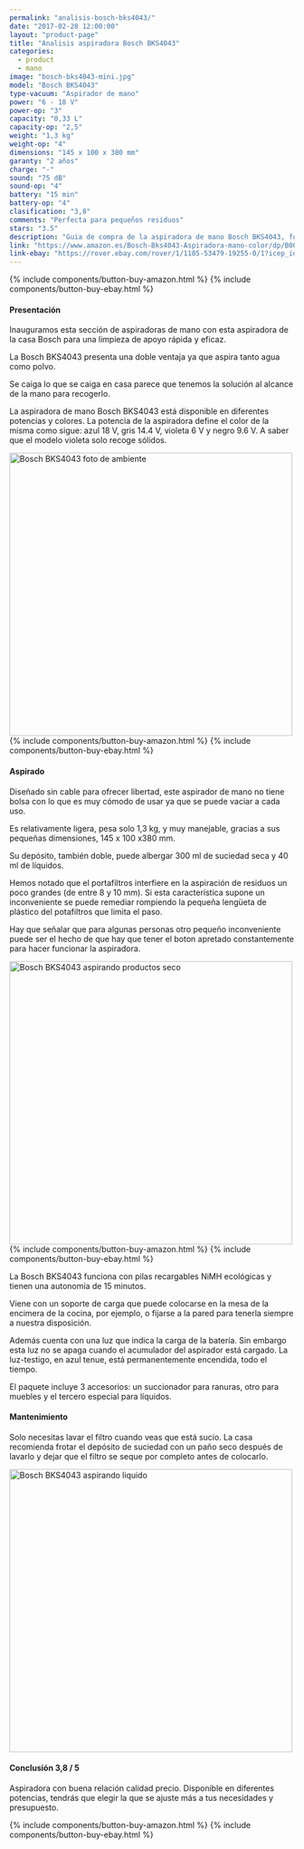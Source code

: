 ```yaml
---
permalink: "analisis-bosch-bks4043/"
date: "2017-02-28 12:00:00"
layout: "product-page"
title: "Analisis aspiradora Bosch BKS4043"
categories:
  - product
  - mano
image: "bosch-bks4043-mini.jpg"
model: "Bosch BKS4043"
type-vacuum: "Aspirador de mano"
power: "6 - 18 V"
power-op: "3"
capacity: "0,33 L"
capacity-op: "2,5"
weight: "1,3 kg"
weight-op: "4"
dimensions: "145 x 100 x 380 mm"
garanty: "2 años"
charge: "-"
sound: "75 dB"
sound-op: "4"
battery: "15 min"
battery-op: "4"
clasification: "3,8"
comments: "Perfecta para pequeños residuos"
stars: "3.5"
description: "Guia de compra de la aspiradora de mano Bosch BKS4043, funcionamiento, aspirado, características y las mejores ofertas."
link: "https://www.amazon.es/Bosch-Bks4043-Aspiradora-mano-color/dp/B003542WHM/ref=as_li_ss_tl?s=kitchen&ie=UTF8&qid=1488718679&sr=1-1&keywords=Bosch+BKS4043&linkCode=ll1&tag=lasaspirad-21&linkId=3723ed4d1239cbc65816648a2aa40f0b"  
link-ebay: "https://rover.ebay.com/rover/1/1185-53479-19255-0/1?icep_id=114&ipn=icep&toolid=20004&campid=5338046469&mpre=http%3A%2F%2Fwww.ebay.es%2Fitm%2FBosch-Aspirador-de-Mano-BKS4043-Wet-Dry-%2F112304378676%3Fhash%3Ditem1a25dcd334%3Ag%3AeBMAAOSwdGFYpEBN"
---
```


<div class="text-center">
  {% include components/button-buy-amazon.html %}
  {% include components/button-buy-ebay.html %}
</div>

#### Presentación

Inauguramos esta sección de aspiradoras de mano con esta aspiradora de la casa Bosch para una limpieza de apoyo rápida y eficaz.

La Bosch BKS4043 presenta una doble ventaja ya que aspira tanto agua como polvo.

Se caiga lo que se caiga en casa parece que tenemos la solución al alcance de la mano para recogerlo.

La aspiradora de mano Bosch BKS4043 está disponible en diferentes potencias y colores. La potencia de la aspiradora define el color de la misma como sigue: azul 18 V, gris 14.4 V, violeta 6 V y negro 9.6 V.
A saber que el modelo violeta solo recoge sólidos.

<div class="text-center">
  <img src="{{ site.url }}/assets/img/BKS404314,4V/BKS4043_principal.jpg" width="500" height="auto" alt="Bosch BKS4043 foto de ambiente">
</div>

<div class="text-center">
  {% include components/button-buy-amazon.html %}
  {% include components/button-buy-ebay.html %}
</div>

#### Aspirado

Diseñado sin cable para ofrecer libertad, este aspirador de mano no tiene bolsa con lo que es muy cómodo de usar ya que se puede vaciar a cada uso.

Es relativamente ligera, pesa solo 1,3 kg, y muy manejable, gracias a sus pequeñas dimensiones, 145 x 100 x380 mm.

Su depósito, también doble, puede albergar 300 ml de suciedad seca y 40 ml de líquidos.

Hemos notado que el portafiltros interfiere en la aspiración de residuos un poco grandes (de entre 8 y 10 mm). Si esta característica supone un inconveniente se puede remediar rompiendo la pequeña lengüeta de plástico del potafiltros que limita el paso.

Hay que señalar que para algunas personas otro pequeño inconveniente puede ser el hecho de que hay que tener el boton apretado constantemente para hacer funcionar la aspiradora.

<div class="text-center">
  <img src="{{ site.url }}/assets/img/BKS404314,4V/BKS4043_seco.jpg" width="500" height="auto" alt="Bosch BKS4043 aspirando productos seco">
</div>

<div class="text-center">
  {% include components/button-buy-amazon.html %}
  {% include components/button-buy-ebay.html %}
</div>

La Bosch BKS4043 funciona con pilas recargables NiMH ecológicas y tienen una autonomía de 15 minutos.

Viene con un soporte de carga que puede colocarse en la mesa de la encimera de la cocina, por ejemplo, o fijarse a la pared para tenerla siempre a nuestra disposición.

Además cuenta con una luz que indica la carga de la batería. Sin embargo esta luz no se apaga cuando el acumulador del aspirador está cargado. La luz-testigo, en azul tenue, está permanentemente encendida, todo el tiempo.

El paquete incluye 3 accesorios: un succionador para ranuras, otro para muebles y el tercero especial para líquidos.

#### Mantenimiento

Solo necesitas lavar el filtro cuando veas que está sucio. La casa recomienda frotar el depósito de suciedad con un paño seco después de lavarlo y dejar que el filtro se seque por completo antes de colocarlo.

<div class="text-center">
  <img src="{{ site.url }}/assets/img/BKS404314,4V/BKS4043_humedo.jpg" width="500" height="auto" alt="Bosch BKS4043 aspirando liquido">
</div>

#### Conclusión 3,8 / 5

Aspiradora con buena relación calidad precio.
Disponible en diferentes potencias, tendrás que elegir la que se ajuste más a tus necesidades y presupuesto.

<div class="text-center">
  {% include components/button-buy-amazon.html %}
  {% include components/button-buy-ebay.html %}
</div>
